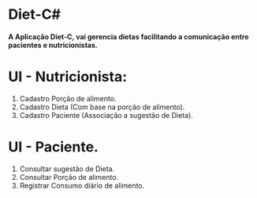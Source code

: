 # Diet-C#


#### A Aplicação Diet-C, vai gerencia dietas facilitando a comunicação entre pacientes e nutricionistas.

# UI - Nutricionista:
1. Cadastro Porção de alimento.
2. Cadastro Dieta (Com base na porção de alimento).
3. Cadastro Paciente (Associação a sugestão de Dieta).


# UI - Paciente.
1. Consultar sugestão de Dieta.
2. Consultar Porção de alimento.
3. Registrar Consumo diário de alimento.
